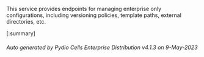 






This service provides endpoints for managing enterprise only configurations, including versioning policies, template paths, external directories, etc.

[:summary]

###### Auto generated by Pydio Cells Enterprise Distribution v4.1.3 on 9-May-2023
